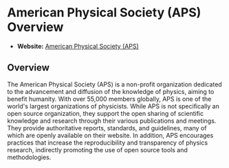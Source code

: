 # American Physical Society (APS) Overview

- **Website:** [American Physical Society (APS)](https://www.aps.org/)

## Overview

The American Physical Society (APS) is a non-profit organization dedicated to the advancement and diffusion of the knowledge of physics, aiming to benefit humanity. With over 55,000 members globally, APS is one of the world's largest organizations of physicists. While APS is not specifically an open source organization, they support the open sharing of scientific knowledge and research through their various publications and meetings. They provide authoritative reports, standards, and guidelines, many of which are openly available on their website. In addition, APS encourages practices that increase the reproducibility and transparency of physics research, indirectly promoting the use of open source tools and methodologies.
